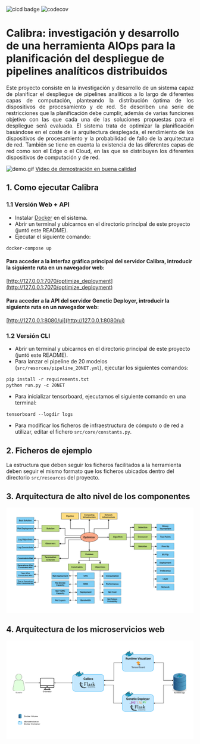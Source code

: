 ![cicd badge](https://github.com/landersanmi/TFM/actions/workflows/main_workflow.yml/badge.svg?event=push)
![codecov](https://codecov.io/gh/landersanmi/TFM/branch/main/graph/badge.svg?token=OW17NAF56S)

# Calibra: investigación y desarrollo de una herramienta AIOps para la planificación del despliegue de pipelines analíticos distribuidos

<div style="text-align: justify">
Este proyecto consiste en la investigación y desarrollo de un sistema capaz de planificar el despliegue de pipelines 
analíticos a lo largo de diferentes capas de computación, planteando la distribución óptima de los dispositivos de 
procesamiento y de red. Se describen una serie de restricciones que la planificación debe cumplir, además de varias 
funciones objetivo con las que cada una de las soluciones propuestas para el despliegue será evaluada. El sistema trata 
de optimizar la planificación basándose en el coste de la arquitectura desplegada, el rendimiento de los dispositivos
de procesamiento y la probabilidad de fallo de la arquitectura de red. También se tiene en cuenta la existencia de las 
diferentes capas de red como son el Edge o el Cloud, en las que se distribuyen los diferentes dispositivos de 
computación y de red.
</div>


![demo.gif](readme_files/demo.gif)
[Video de demostración en buena calidad](https://drive.google.com/file/d/1Ohp1PAbcnZkmtzKsVWGKfZAcz2_mXuN7/preview)

## 1. Como ejecutar Calibra
### 1.1 Versión Web + API
* Instalar [Docker](https://www.docker.com) en el sistema.
* Abrir un terminal y ubicarnos en el directorio principal de este proyecto (juntó este README).
* Ejecutar el siguiente comando:
```
docker-compose up
```
#### Para acceder a la interfaz gráfica principal del servidor Calibra, introducir la siguiente ruta en un navegador web:
[http://127.0.0.1:7070/optimize_deployment](http://127.0.0.1:7070/optimize_deployment)
#### Para acceder a la API del servidor Genetic Deployer, introducir la siguiente ruta en un navegador web:
[http://127.0.0.1:8080/ui](http://127.0.0.1:8080/ui)

### 1.2 Versión CLI
* Abrir un terminal y ubicarnos en el directorio principal de este proyecto (juntó este README).
* Para lanzar el pipeline de 20 modelos (`src/resorces/pipeline_20NET.yml`), ejecutar los siguientes comandos:
```
pip install -r requirements.txt
python run.py -c 20NET
```
* Para inicializar tensorboard, ejecutamos el siguiente comando en una terminal:
```
tensorboard --logdir logs
```
* Para modificar los ficheros de infraestructura de cómputo o de red a utilizar, editar el fichero 
`src/core/constants.py`.

## 2. Ficheros de ejemplo
La estructura que deben seguir los ficheros facilitados a la herramienta deben seguir el mismo formato que los ficheros 
ubicados dentro del directorio `src/resources` del proyecto.


## 3. Arquitectura de alto nivel de los componentes
![HighLevelArchitecture](readme_files/arqui1.jpg)


## 4. Arquitectura de los microservicios web
![MicroservicesArchitecture](readme_files/arqui2.jpg)


